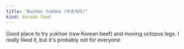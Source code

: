 ```yaml
---
title: "Buchon Yukhoe (부촌육회)"
kind: korean food
---
```

Good place to try yukhoe (raw Korean beef) and moving octopus legs. I really liked it, but it's probably not for everyone. 